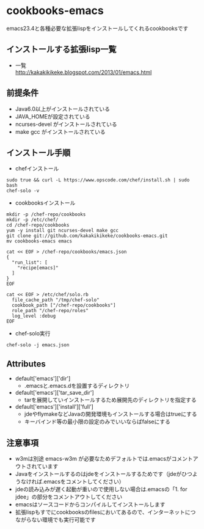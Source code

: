 cookbooks-emacs
==================

emacs23.4と各種必要な拡張lispをインストールしてくれるcookbooksです

インストールする拡張lisp一覧
----------------------------

* 一覧  
http://kakakikikeke.blogspot.com/2013/01/emacs.html

前提条件
--------

* Java6.0以上がインストールされている
* JAVA_HOMEが設定されている
* ncurses-devel がインストールされている
* make gcc がインストールされている

インストール手順
----------------

* chefインストール
```
sudo true && curl -L https://www.opscode.com/chef/install.sh | sudo bash
chef-solo -v
```

* cookbooksインストール
```
mkdir -p /chef-repo/cookbooks
mkdir -p /etc/chef/
cd /chef-repo/cookbooks
yum -y install git ncurses-devel make gcc
git clone git://github.com/kakakikikeke/cookbooks-emacs.git
mv cookbooks-emacs emacs
```
```
cat << EOF > /chef-repo/cookbooks/emacs.json
{
  "run_list": [
    "recipe[emacs]"
  ]
}
EOF
```
```
cat << EOF > /etc/chef/solo.rb
  file_cache_path "/tmp/chef-solo"
  cookbook_path ["/chef-repo/cookbooks"]
  role_path "/chef-repo/roles"
  log_level :debug
EOF
```

* chef-solo実行  
```
chef-solo -j emacs.json
```
Attributes
----------
* default['emacs']['dir']
  * .emacsと.emacs.dを設置するディレクトリ
* default['emacs']['tar_save_dir']
  * tarを展開していインストールするため展開先のディレクトリを指定する
* default['emacs']['install']['full']
  * jdeやflymakeなどJavaの開発環境もインストールする場合はtrueにする
  * キーバインド等の最小限の設定のみでいいならばfalseにする

注意事項
--------

* w3mは別途 emacs-w3m が必要なためデフォルトでは.emacsがコメントアウトされています
* Javaをインストールするのはjdeをインストールするためです（jdeがひつようなければ.emacsをコメントしてください）
* jdeの読み込みが遅く起動が重いので使用しない場合は.emacsの「1. for jdee」の部分をコメントアウトしてください
* emacsはソースコードからコンパイルしてインストールします
* 拡張lispもすでにcookbooksのfilesにおいてあるので、インターネットにつながらない環境でも実行可能です
